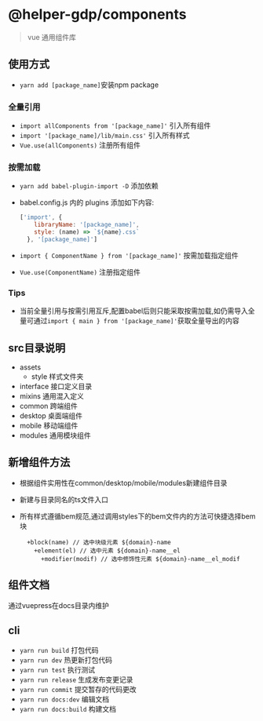 # @helper-gdp/components

> vue 通用组件库

## 使用方式

* `yarn add [package_name]`安装npm package

### 全量引用

* `import allComponents from '[package_name]'` 引入所有组件
* `import '[package_name]/lib/main.css'` 引入所有样式
* `Vue.use(allComponents)` 注册所有组件

### 按需加载

* `yarn add babel-plugin-import -D` 添加依赖
* babel.config.js 内的 plugins 添加如下内容:

  ```JavaScript
  ['import', {
      libraryName: '[package_name]',
      style: (name) => `${name}.css`
    }, '[package_name]']
  ```

* `import { ComponentName } from '[package_name]'` 按需加载指定组件
* `Vue.use(ComponentName)` 注册指定组件

### Tips

* 当前全量引用与按需引用互斥,配置babel后则只能采取按需加载,如仍需导入全量可通过`import { main } from '[package_name]'`获取全量导出的内容

## src目录说明

* assets
  * style 样式文件夹
* interface 接口定义目录
* mixins 通用混入定义
* common 跨端组件
* desktop 桌面端组件
* mobile 移动端组件
* modules 通用模块组件

## 新增组件方法

* 根据组件实用性在common/desktop/mobile/modules新建组件目录
* 新建与目录同名的ts文件入口
* 所有样式遵循bem规范,通过调用styles下的bem文件内的方法可快捷选择bem块

  ```stylus
    +block(name) // 选中块级元素 ${domain}-name
      +element(el) // 选中元素 ${domain}-name__el
        +modifier(modif) // 选中修饰性元素 ${domain}-name__el_modif
  ```

## 组件文档

通过vuepress在docs目录内维护

## cli

* `yarn run build` 打包代码
* `yarn run dev` 热更新打包代码
* `yarn run test` 执行测试
* `yarn run release` 生成发布变更记录
* `yarn run commit` 提交暂存的代码更改
* `yarn run docs:dev` 编辑文档
* `yarn run docs:build` 构建文档
